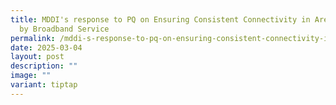 ```yaml
---
title: MDDI's response to PQ on Ensuring Consistent Connectivity in Areas Served
  by Broadband Service
permalink: /mddi-s-response-to-pq-on-ensuring-consistent-connectivity-in-areas-served-by-broadband-service/
date: 2025-03-04
layout: post
description: ""
image: ""
variant: tiptap
---
```

